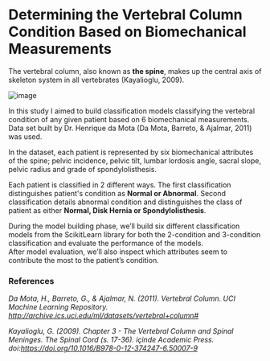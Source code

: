 # Determining the Vertebral Column Condition Based on Biomechanical Measurements 

The vertebral column, also known as **the spine**, makes up the central axis of skeleton system in all vertebrates (Kayalioglu, 2009).  

![image](https://user-images.githubusercontent.com/70526402/160996640-6ca28a31-f07f-4583-8d8e-0943542265e1.png)

In this study I aimed to build classification models classifying the vertebral condition of any given patient based on 6 biomechanical measurements. Data set built by Dr. Henrique da Mota (Da Mota, Barreto, & Ajalmar, 2011) was used.  

In the dataset, each patient is represented by six biomechanical attributes of the spine; pelvic incidence, pelvic tilt, lumbar lordosis angle, sacral slope, pelvic radius and grade of spondylolisthesis.  

Each patient is classified in 2 different ways.  The first classification distinguishes patient's condition as **Normal or Abnormal**. Second classification details abnormal condition and distinguishes the class of patient as either **Normal, Disk Hernia or Spondylolisthesis**.

During the model building phase, we’ll build six different classification models from the ScikitLearn library for both the 2-condition and 3-condition classification and evaluate the performance of the models.   
After model evaluation, we’ll also inspect which attributes seem to contribute the most to the patient’s condition. 



### References
*Da Mota, H., Barreto, G., & Ajalmar, N. (2011). Vertebral Column. UCI Machine Learning Repository. http://archive.ics.uci.edu/ml/datasets/vertebral+column#*

*Kayalioglu, G. (2009). Chapter 3 - The Vertebral Column and Spinal Meninges. The Spinal Cord (s. 17-36). içinde Academic Press. doi:https://doi.org/10.1016/B978-0-12-374247-6.50007-9*



